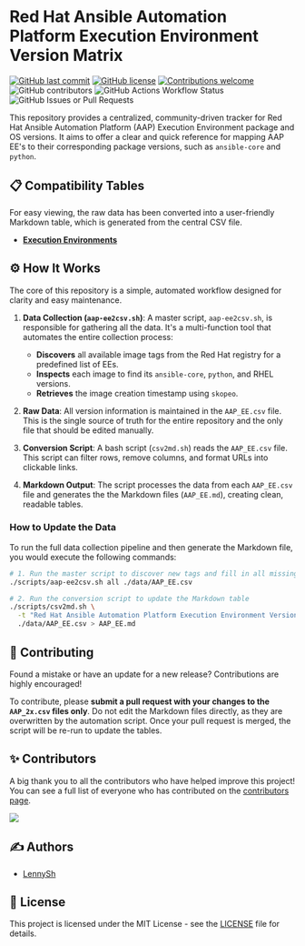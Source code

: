 # Red Hat Ansible Automation Platform Execution Environment Version Matrix

[![GitHub last commit](https://img.shields.io/github/last-commit/lennysh/aap-ee-version-matrix.svg)](https://github.com/lennysh/aap-ee-version-matrix/commits/main) [![GitHub license](https://img.shields.io/github/license/lennysh/aap-ee-version-matrix.svg)](https://github.com/lennysh/aap-ee-version-matrix/blob/main/LICENSE) [![Contributions welcome](https://img.shields.io/badge/contributions-welcome-brightgreen.svg)](https://github.com/lennysh/aap-ee-version-matrix/pulls) ![GitHub contributors](https://img.shields.io/github/contributors/lennysh/aap-ee-version-matrix) ![GitHub Actions Workflow Status](https://img.shields.io/github/actions/workflow/status/lennysh/aap-ee-version-matrix/update-md-table.yml.yml) ![GitHub Issues or Pull Requests](https://img.shields.io/github/issues/lennysh/aap-ee-version-matrix)

This repository provides a centralized, community-driven tracker for Red Hat Ansible Automation Platform (AAP) Execution Environment package and OS versions. It aims to offer a clear and quick reference for mapping AAP EE's to their corresponding package versions, such as `ansible-core` and `python`.

## 📋 Compatibility Tables

For easy viewing, the raw data has been converted into a user-friendly Markdown table, which is generated from the central CSV file.

* [**Execution Environments**](./AAP_EE.md)

## ⚙️ How It Works

The core of this repository is a simple, automated workflow designed for clarity and easy maintenance.

1.  **Data Collection (`aap-ee2csv.sh`)**: A master script, `aap-ee2csv.sh`, is responsible for gathering all the data. It's a multi-function tool that automates the entire collection process:
    * **Discovers** all available image tags from the Red Hat registry for a predefined list of EEs.
    * **Inspects** each image to find its `ansible-core`, `python`, and RHEL versions.
    * **Retrieves** the image creation timestamp using `skopeo`.

2.  **Raw Data**: All version information is maintained in the `AAP_EE.csv` file. This is the single source of truth for the entire repository and the only file that should be edited manually.

3.  **Conversion Script**: A bash script (`csv2md.sh`) reads the `AAP_EE.csv` file. This script can filter rows, remove columns, and format URLs into clickable links.

4.  **Markdown Output**: The script processes the data from each `AAP_EE.csv` file and generates the the Markdown files (`AAP_EE.md`), creating clean, readable tables.

### How to Update the Data

To run the full data collection pipeline and then generate the Markdown file, you would execute the following commands:

```bash
# 1. Run the master script to discover new tags and fill in all missing data
./scripts/aap-ee2csv.sh all ./data/AAP_EE.csv

# 2. Run the conversion script to update the Markdown table
./scripts/csv2md.sh \
  -t "Red Hat Ansible Automation Platform Execution Environment Version Matrix" \
  ./data/AAP_EE.csv > AAP_EE.md
```

## 🤝 Contributing

Found a mistake or have an update for a new release? Contributions are highly encouraged!

To contribute, please **submit a pull request with your changes to the `AAP_2x.csv` files only**. Do not edit the Markdown files directly, as they are overwritten by the automation script. Once your pull request is merged, the script will be re-run to update the tables.

## ✨ Contributors

A big thank you to all the contributors who have helped improve this project! You can see a full list of everyone who has contributed on the [contributors page](https://github.com/lennysh/aap-ee-version-matrix/graphs/contributors).

<a href = "https://github.com/lennysh/aap-ee-version-matrix/graphs/contributors">
  <img src = "https://contrib.rocks/image?repo=lennysh/aap-ee-version-matrix"/>
</a>

## ✍️ Authors

* [LennySh](https://github.com/lennysh)

## 📜 License

This project is licensed under the MIT License - see the [LICENSE](LICENSE) file for details.